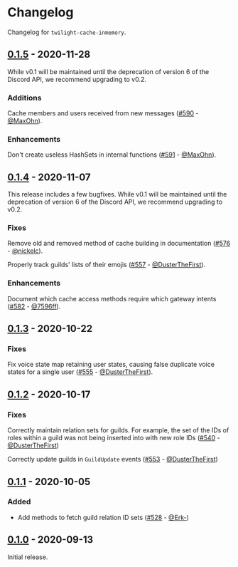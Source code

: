 # Changelog

Changelog for `twilight-cache-inmemory`.

## [0.1.5] - 2020-11-28

While v0.1 will be maintained until the deprecation of version 6 of the Discord
API, we recommend upgrading to v0.2.

### Additions

Cache members and users received from new messages ([#590] - [@MaxOhn]).

### Enhancements

Don't create useless HashSets in internal functions ([#591] - [@MaxOhn]).

## [0.1.4] - 2020-11-07

This release includes a few bugfixes. While v0.1 will be maintained until the
deprecation of version 6 of the Discord API, we recommend upgrading to v0.2.

### Fixes

Remove old and removed method of cache building in
documentation ([#576] - [@nickelc]).

Properly track guilds' lists of their emojis ([#557] - [@DusterTheFirst]).

### Enhancements

Document which cache access methods require which gateway
intents ([#582] - [@7596ff]).

## [0.1.3] - 2020-10-22

### Fixes

Fix voice state map retaining user states, causing false duplicate voice states
for a single user ([#555] - [@DusterTheFirst]).

## [0.1.2] - 2020-10-17

### Fixes

Correctly maintain relation sets for guilds. For example, the set of the IDs of
roles within a guild was not being inserted into with new role
IDs ([#540] - [@DusterTheFirst])

Correctly update guilds in `GuildUpdate` events ([#553] - [@DusterTheFirst])

## [0.1.1] - 2020-10-05

### Added

- Add methods to fetch guild relation ID sets ([#528] - [@Erk-])

## [0.1.0] - 2020-09-13

Initial release.

[@7596ff]: https://github.com/7596ff
[@DusterTheFirst]: https://github.com/DusterTheFirst
[@Erk-]: https://github.com/Erk-
[@MaxOhn]: https://github.com/MaxOhn
[@nickelc]: https://github.com/nickelc

[#591]: https://github.com/twilight-rs/twilight/pull/591
[#590]: https://github.com/twilight-rs/twilight/pull/590
[#582]: https://github.com/twilight-rs/twilight/pull/582
[#576]: https://github.com/twilight-rs/twilight/pull/576
[#557]: https://github.com/twilight-rs/twilight/pull/557
[#555]: https://github.com/twilight-rs/twilight/pull/555
[#553]: https://github.com/twilight-rs/twilight/pull/553
[#540]: https://github.com/twilight-rs/twilight/pull/540
[#528]: https://github.com/twilight-rs/twilight/pull/528

[0.1.5]: https://github.com/twilight-rs/twilight/releases/tag/cache-in-memory-v0.1.5
[0.1.4]: https://github.com/twilight-rs/twilight/releases/tag/cache-in-memory-v0.1.4
[0.1.3]: https://github.com/twilight-rs/twilight/releases/tag/cache-in-memory-v0.1.3
[0.1.2]: https://github.com/twilight-rs/twilight/releases/tag/cache-in-memory-v0.1.2
[0.1.1]: https://github.com/twilight-rs/twilight/releases/tag/cache-in-memory-v0.1.1
[0.1.0]: https://github.com/twilight-rs/twilight/releases/tag/v0.1.0
